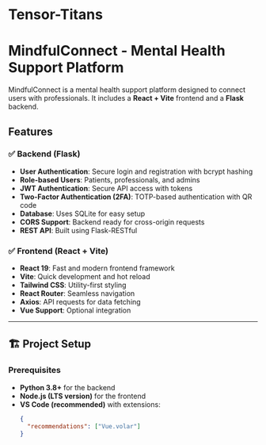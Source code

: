 # Tensor-Titans

# MindfulConnect - Mental Health Support Platform

MindfulConnect is a mental health support platform designed to connect users with professionals. It includes a **React + Vite** frontend and a **Flask** backend.

## Features
### ✅ Backend (Flask)
- **User Authentication**: Secure login and registration with bcrypt hashing
- **Role-based Users**: Patients, professionals, and admins
- **JWT Authentication**: Secure API access with tokens
- **Two-Factor Authentication (2FA)**: TOTP-based authentication with QR code
- **Database**: Uses SQLite for easy setup
- **CORS Support**: Backend ready for cross-origin requests
- **REST API**: Built using Flask-RESTful

### ✅ Frontend (React + Vite)
- **React 19**: Fast and modern frontend framework
- **Vite**: Quick development and hot reload
- **Tailwind CSS**: Utility-first styling
- **React Router**: Seamless navigation
- **Axios**: API requests for data fetching
- **Vue Support**: Optional integration

---

## 🏗 Project Setup

### Prerequisites
- **Python 3.8+** for the backend
- **Node.js (LTS version)** for the frontend
- **VS Code (recommended)** with extensions:
  ```json
  {
    "recommendations": ["Vue.volar"]
  }
